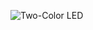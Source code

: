 ![Two-Color LED](https://user-images.githubusercontent.com/106614143/224460478-1f1468f1-2831-4c67-ae87-6fbfac16334b.png)
